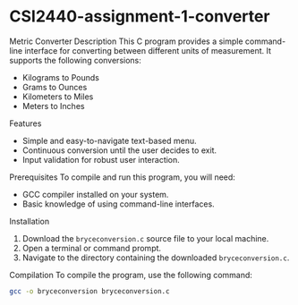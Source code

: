 # CSI2440-assignment-1-converter
Metric Converter
 Description
This C program provides a simple command-line interface for converting between different units of measurement. It supports the following conversions:
- Kilograms to Pounds
- Grams to Ounces
- Kilometers to Miles
- Meters to Inches

 Features
- Simple and easy-to-navigate text-based menu.
- Continuous conversion until the user decides to exit.
- Input validation for robust user interaction.

 Prerequisites
To compile and run this program, you will need:
- GCC compiler installed on your system.
- Basic knowledge of using command-line interfaces.

 Installation
1. Download the `bryceconversion.c` source file to your local machine.
2. Open a terminal or command prompt.
3. Navigate to the directory containing the downloaded `bryceconversion.c`.

 Compilation
To compile the program, use the following command:
```bash
gcc -o bryceconversion bryceconversion.c
